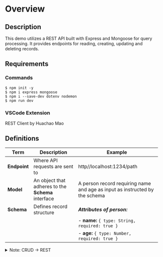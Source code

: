 # Overview

## Description

This demo utilizes a REST API built with Express and Mongoose for query processing. It provides endpoints for reading, creating, updating and deleting records.

## Requirements

### Commands

```
$ npm init -y
$ npm i express mongoose
$ npm i --save-dev dotenv nodemon
$ npm run dev
```

### VSCode Extension

REST Client by Huachao Mao

## Definitions

| **Term** | **Description** | **Example** |
| - | - | - |
| **Endpoint** | Where API requests are sent to | http//localhost:1234/path |
| **Model** | An object that adheres to the **Schema** interface | A person record requiring name and age as input as instructed by the schema |
| **Schema** | Defines record structure |  ***Attributes of person:***
|||- **name:** `{ type: String, required: true }`|
|||- **age:** `{ type: Number, required: true }`|

<details>
<summary>Note: CRUD -> REST</summary>

- **CREATE** -> `POST`
- **READ** -> `GET`
- **UPDATE** -> `PUT`/`PATCH`
- **DELETE** -> `DELETE`

</details>